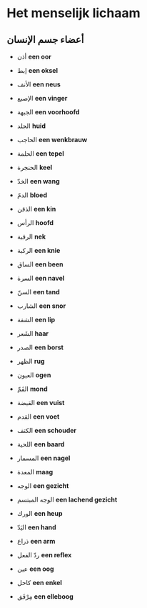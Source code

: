 <!-- header -->
<!-- endHeader -->

# Het menselijk lichaam

## أعضاء جسم الإنسان

- أذن
**een oor**

- إبط
**een oksel**

- الأنف
**een neus**

- الإصبع
**een vinger**

- الجبهة
**een voorhoofd**

- الجلد
**huid**

- الحاجب
**een wenkbrauw**

- الحلمة
**een tepel**

- الحنجرة
**keel**

- الخدّ
**een wang**

- الدمّ
**bloed**

- الذقن
**een kin**

- الرأس
**hoofd**

- الرقبة
**nek**

- الركبة
**een knie**

- الساق
**een been**

- السرة
**een navel**

- السنّ
**een tand**

- الشارب
**een snor**

- الشفة
**een lip**

- الشَعر
**haar**

- الصدر
**een borst**

- الظهر
**rug**

- العيون
**ogen**

- الفَمّ
**mond**

- القبضة
**een vuist**

- القدم
**een voet**

- الكتف
**een schouder**

- اللحية
**een baard**

- المسمار
**een nagel**

- المعدة
**maag**

- الوجه
**een gezicht**

- الوجه المبتسم
**een lachend gezicht**

- الورك
**een heup**

- اليَدّ
**een hand**

- ذراع
**een arm**

- ردّ الفعل
**een reflex**

- عين
**een oog**

- كاحل
**een enkel**

- مِرْفَق
**een elleboog**

